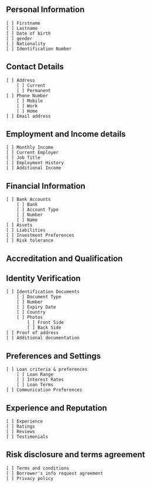 ## Personal Information
	[ ] Firstname
	[ ] Lastname
	[ ] Date of birth
	[ ] gender
	[ ] Nationality
	[ ] Identification Number

## Contact Details
	[ ] Address
		[ ] Current
		[ ] Permanent
	[ ] Phone Number
		[ ] Mobile
		[ ] Work
		[ ] Home
	[ ] Email address

## Employment and Income details
	[ ] Monthly Income
	[ ] Current Employer
	[ ] Job Title
	[ ] Employment History
	[ ] Additional Income

## Financial Information
	[ ] Bank Accounts
		[ ] Bank
		[ ] Account Type
		[ ] Number
		[ ] Name
	[ ] Assets
	[ ] Liabilities
	[ ] Investment Preferences
	[ ] Risk tolerance

## Accreditation and Qualification

## Identity Verification
	[ ] Identification Documents
		[ ] Document Type
		[ ] Number
		[ ] Expiry Date
		[ ] Country
		[ ] Photos
			[ ] Front Side
			[ ] Back Side
	[ ] Proof of address
	[ ] Additional documentation

## Preferences and Settings
	[ ] Loan criteria & preferences
		[ ] Loan Range
		[ ] Interest Rates
		[ ] Loan Terms
	[ ] Communication Preferences

## Experience and Reputation
	[ ] Experience
	[ ] Ratings
	[ ] Reviews
	[ ] Testimonials

## Risk disclosure and terms agreement
	[ ] Terms and conditions
	[ ] Borrower's info request agreement
	[ ] Privacy policy